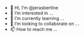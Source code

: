 - 👋 Hi, I’m @jerasbertine
- 👀 I’m interested in ...
- 🌱 I’m currently learning ...
- 💞️ I’m looking to collaborate on ...
- 📫 How to reach me ...

<!---
jerasbertine/jerasbertine is a ✨ special ✨ repository because its `README.md` (this file) appears on your GitHub profile.
You can click the Preview link to take a look at your changes.
--->
